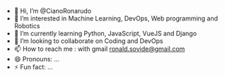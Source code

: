 - 👋 Hi, I’m @CianoRonarudo
- 👀 I’m interested in Machine Learning, DevOps, Web programming and Robotics
- 🌱 I’m currently learning Python, JavaScript, VueJS and Django
- 💞️ I’m looking to collaborate on Coding and DevOps
- 📫 How to reach me : with gmail ronald.sovide@gmail.com
- 😄 Pronouns: ...
- ⚡ Fun fact: ...

<!---
CianoRonarudo/CianoRonarudo is a ✨ special ✨ repository because its `README.md` (this file) appears on your GitHub profile.
You can click the Preview link to take a look at your changes.
--->
